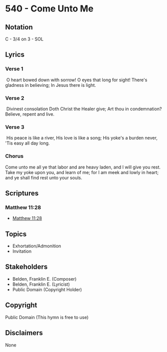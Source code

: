 # 540 - Come Unto Me

## Notation

C - 3/4 on 3 - SOL

## Lyrics

### Verse 1

 O heart bowed down with sorrow! O eyes that long for sight! There's gladness in believing; In Jesus there is light. 

### Verse 2

 Divinest consolation Doth Christ the Healer give; Art thou in condemnation? Believe, repent and live.

### Verse 3

 His peace is like a river, His love is like a song; His yoke's a burden never, 'Tis easy all day long. 

### Chorus

Come unto me all ye that labor and are heavy laden, and I will give you rest. Take my yoke upon you, and learn of me; for I am meek and lowly in heart; and ye shall find rest unto your souls.


## Scriptures

### Matthew 11:28

- [Matthew 11:28](https://www.biblegateway.com/passage/?search=Matthew%2011%3A28)


## Topics

- Exhortation/Admonition
- Invitation

## Stakeholders

- Belden, Franklin E. (Composer)
- Belden, Franklin E. (Lyricist)
- Public Domain (Copyright Holder)

## Copyright

Public Domain
(This hymn is free to use)

## Disclaimers

None

